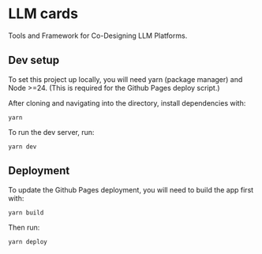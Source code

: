 # LLM cards

Tools and Framework for Co-Designing LLM Platforms.

## Dev setup

To set this project up locally, you will need yarn (package manager) and Node >=24. (This is required for the Github Pages deploy script.)

After cloning and navigating into the directory, install dependencies with:

```
yarn
```

To run the dev server, run:

```
yarn dev
```

## Deployment

To update the Github Pages deployment, you will need to build the app first with:

```
yarn build
```

Then run:

```
yarn deploy
```
